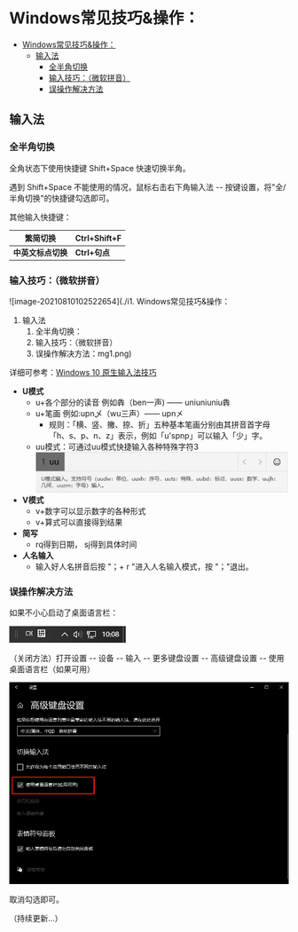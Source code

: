 # Windows常见技巧&操作：

- [Windows常见技巧&操作：](#windows%E5%B8%B8%E8%A7%81%E6%8A%80%E5%B7%A7%E6%93%8D%E4%BD%9C)
  - [输入法](#%E8%BE%93%E5%85%A5%E6%B3%95)
    - [全半角切换](#%E5%85%A8%E5%8D%8A%E8%A7%92%E5%88%87%E6%8D%A2)
    - [输入技巧：（微软拼音）](#%E8%BE%93%E5%85%A5%E6%8A%80%E5%B7%A7%E5%BE%AE%E8%BD%AF%E6%8B%BC%E9%9F%B3)
    - [误操作解决方法](#%E8%AF%AF%E6%93%8D%E4%BD%9C%E8%A7%A3%E5%86%B3%E6%96%B9%E6%B3%95)

## 输入法

### 全半角切换

全角状态下使用快捷键 Shift+Space 快速切换半角。

遇到 Shift+Space 不能使用的情况，鼠标右击右下角输入法 -- 按键设置，将"全/半角切换"的快捷键勾选即可。



其他输入快捷键：

| **繁简切换**       | **Ctrl+Shift+F** |
| ------------------ | ---------------- |
| **中英文标点切换** | **Ctrl+句点**    |



### 输入技巧：（微软拼音）

![image-20210810102522654](./i1. Windows常见技巧&操作：
   1. 输入法
      1. 全半角切换：
      2. 输入技巧：（微软拼音）
      3. 误操作解决方法：mg1.png)

详细可参考：[Windows 10 原生输入法技巧](https://sspai.com/post/41266)

- **U模式**
  - u+各个部分的读音 例如犇（ben一声) —— uniuniuniu犇
  - u+笔画 例如:upn乄（wu三声）—— upn㐅
    - 规则：「横、竖、撇、捺、折」五种基本笔画分别由其拼音首字母「h、s、p、n、z」表示，例如「u'spnp」可以输入「少」字。
  - uu模式：可通过uu模式快捷输入各种特殊字符3
    ![image-20210810103558604](./img2.png)
- **V模式**
  - v+数字可以显示数字的各种形式
  - v+算式可以直接得到结果
- **简写**
  - rq得到日期， sj得到具体时间
- **人名输入**
  - 输入好人名拼音后按 "；+ r "进入人名输入模式，按 "；"退出。





### 误操作解决方法

如果不小心启动了桌面语言栏：

![image-20210810100844523](./img3.png)



（关闭方法）打开设置 -- 设备 -- 输入 -- 更多键盘设置 -- 高级键盘设置 -- 使用桌面语言栏（如果可用）

![image-20210810100944491](./img4.png)

取消勾选即可。



（持续更新...）

